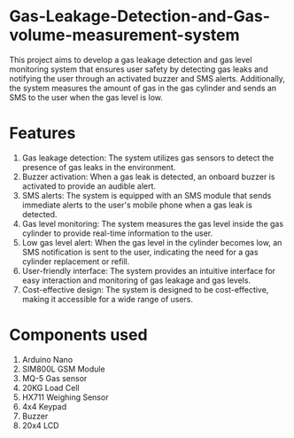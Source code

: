 # Gas-Leakage-Detection-and-Gas-volume-measurement-system

This project aims to develop a gas leakage detection and gas level monitoring system that ensures user safety by detecting gas leaks and notifying the user through an activated buzzer and SMS alerts. Additionally, the system measures the amount of gas in the gas cylinder and sends an SMS to the user when the gas level is low.

# Features
1. Gas leakage detection: The system utilizes gas sensors to detect the presence of gas leaks in the environment.
2. Buzzer activation: When a gas leak is detected, an onboard buzzer is activated to provide an audible alert.
3. SMS alerts: The system is equipped with an SMS module that sends immediate alerts to the user's mobile phone when a gas leak is detected.
4. Gas level monitoring: The system measures the gas level inside the gas cylinder to provide real-time information to the user.
5. Low gas level alert: When the gas level in the cylinder becomes low, an SMS notification is sent to the user, indicating the need for a gas cylinder replacement or refill.
6. User-friendly interface: The system provides an intuitive interface for easy interaction and monitoring of gas leakage and gas levels.
7. Cost-effective design: The system is designed to be cost-effective, making it accessible for a wide range of users.

# Components used
1. Arduino Nano
2. SIM800L GSM Module
3. MQ-5 Gas sensor
4. 20KG Load Cell
5. HX711 Weighing Sensor
6. 4x4 Keypad
7. Buzzer
8. 20x4 LCD

